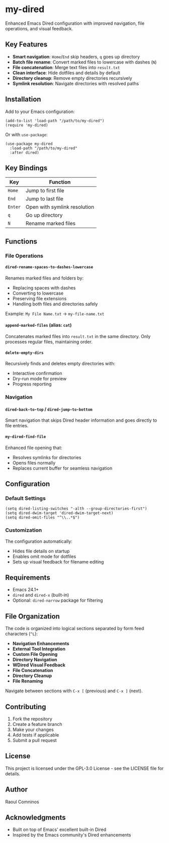 # my-dired

Enhanced Emacs Dired configuration with improved navigation, file operations, and visual feedback.

## Key Features

- **Smart navigation**: `Home`/`End` skip headers, `q` goes up directory
- **Batch file rename**: Convert marked files to lowercase with dashes (`N`)
- **File concatenation**: Merge text files into `result.txt`
- **Clean interface**: Hide dotfiles and details by default
- **Directory cleanup**: Remove empty directories recursively
- **Symlink resolution**: Navigate directories with resolved paths

## Installation

Add to your Emacs configuration:

```elisp
(add-to-list 'load-path "/path/to/my-dired")
(require 'my-dired)
```

Or with `use-package`:

```elisp
(use-package my-dired
  :load-path "/path/to/my-dired"
  :after dired)
```

## Key Bindings

| Key | Function |
|-----|----------|
| `Home` | Jump to first file |
| `End` | Jump to last file |
| `Enter` | Open with symlink resolution |
| `q` | Go up directory |
| `N` | Rename marked files |

## Functions

### File Operations

#### `dired-rename-spaces-to-dashes-lowercase`
Renames marked files and folders by:
- Replacing spaces with dashes
- Converting to lowercase
- Preserving file extensions
- Handling both files and directories safely

Example: `My File Name.txt` → `my-file-name.txt`

#### `append-marked-files` (alias: `cat`)
Concatenates marked files into `result.txt` in the same directory. Only processes regular files, maintaining order.

#### `delete-empty-dirs`
Recursively finds and deletes empty directories with:
- Interactive confirmation
- Dry-run mode for preview
- Progress reporting

### Navigation

#### `dired-back-to-top` / `dired-jump-to-bottom`
Smart navigation that skips Dired header information and goes directly to file entries.

#### `my-dired-find-file`
Enhanced file opening that:
- Resolves symlinks for directories
- Opens files normally
- Replaces current buffer for seamless navigation

## Configuration

### Default Settings
```elisp
(setq dired-listing-switches "-alth --group-directories-first")
(setq dired-dwim-target 'dired-dwim-target-next)
(setq dired-omit-files "^\\..*$")
```

### Customization
The configuration automatically:
- Hides file details on startup
- Enables omit mode for dotfiles
- Sets up visual feedback for filename editing

## Requirements

- Emacs 24.1+
- `dired` and `dired-x` (built-in)
- Optional: `dired-narrow` package for filtering

## File Organization

The code is organized into logical sections separated by form feed characters (`^L`):

- **Navigation Enhancements**
- **External Tool Integration** 
- **Custom File Opening**
- **Directory Navigation**
- **WDired Visual Feedback**
- **File Concatenation**
- **Directory Cleanup**
- **File Renaming**

Navigate between sections with `C-x [` (previous) and `C-x ]` (next).

## Contributing

1. Fork the repository
2. Create a feature branch
3. Make your changes
4. Add tests if applicable
5. Submit a pull request

## License

This project is licensed under the GPL-3.0 License - see the LICENSE file for details.

## Author

Raoul Comninos

## Acknowledgments

- Built on top of Emacs' excellent built-in Dired
- Inspired by the Emacs community's Dired enhancements
